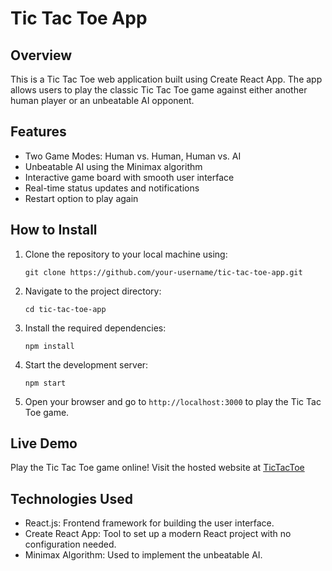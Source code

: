 

# Tic Tac Toe App

## Overview

This is a Tic Tac Toe web application built using Create React App. The app allows users to play the classic Tic Tac Toe game against either another human player or an unbeatable AI opponent.

## Features

- Two Game Modes: Human vs. Human, Human vs. AI
- Unbeatable AI using the Minimax algorithm
- Interactive game board with smooth user interface
- Real-time status updates and notifications
- Restart option to play again

## How to Install

1. Clone the repository to your local machine using:

   ```
   git clone https://github.com/your-username/tic-tac-toe-app.git
   ```

2. Navigate to the project directory:

   ```
   cd tic-tac-toe-app
   ```

3. Install the required dependencies:

   ```
   npm install
   ```

4. Start the development server:

   ```
   npm start
   ```

5. Open your browser and go to `http://localhost:3000` to play the Tic Tac Toe game.

## Live Demo

Play the Tic Tac Toe game online! Visit the hosted website at [TicTacToe](https://tictactoeworld.netlify.app/)

## Technologies Used

- React.js: Frontend framework for building the user interface.
- Create React App: Tool to set up a modern React project with no configuration needed.
- Minimax Algorithm: Used to implement the unbeatable AI.




